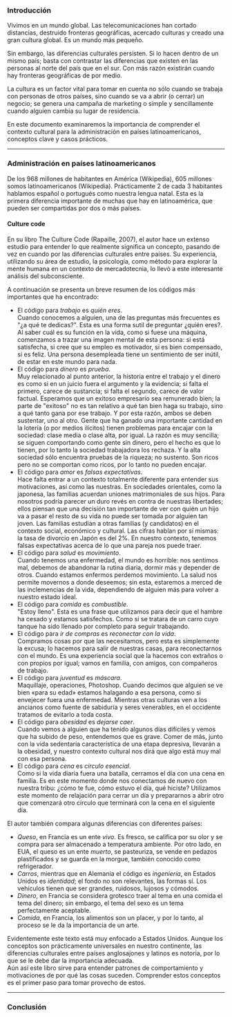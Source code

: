 ### Introducción

Vivimos en un mundo global. Las telecomunicaciones han cortado distancias, destruido fronteras geográficas, acercado culturas y creado una gran cultura global. Es un mundo más pequeño.

Sin embargo, las diferencias culturales persisten. Si lo hacen dentro de un mismo país; basta con contrastar las diferencias que existen en las personas al norte del país que en el sur. Con más razón existirán cuando hay fronteras geográficas de por medio.

La cultura es un factor vital para tomar en cuenta no sólo cuando se trabaja con personas de otros países, sino cuando se va a abrir (o cerrar) un negocio; se genera una campaña de marketing o simple y sencillamente cuando alguien cambia su lugar de residencia.

En este documento examinaremos la importancia de comprender el contexto cultural para la administración en países latinoamericanos, conceptos clave y casos prácticos.

---

### Administración en países latinoamericanos

De los 968 millones de habitantes en América (Wikipedia), 605 millones somos latinoamericanos (Wikipedia). Prácticamente 2 de cada 3 habitantes hablamos español o portugués como nuestra lengua natal. Esta es la primera diferencia importante de muchas que hay en latinoamérica, que pueden ser compartidas por dos o más países.

#### Culture code

En su libro The Culture Code (Rapaille, 2007), el autor hace un extenso estudio para entender lo que realmente significa un concepto, pasando de vez en cuando por las diferencias culturales entre países. Su experiencia, utilizando su área de estudio, la psicología, como método para explorar la mente humana en un contexto de mercadotecnia, lo llevó a este interesante análisis del subconsciente.

A continuación se presenta un breve resumen de los códigos más importantes que ha encontrado:

- El código para *trabajo* es *quién eres*.  
Cuando conocemos a alguien, una de las preguntas más frecuentes es "¿a qué te dedicas?". Esta es una forma sutil de preguntar ¿quién eres?. Al saber cuál es su función en la vida, como si fuese una máquina, comenzamos a trazar una imagen mental de esta persona: si está satisfecha, si cree que su empleo es motivador, si es bien compensado, si es feliz. Una persona desempleada tiene un sentimiento de ser inútil, de estar en este mundo para nada.
- El código para *dinero* es *prueba*.  
Muy relacionado al punto anterior, la historia entre el trabajo y el dinero es como si en un juicio fuera el argumento y la evidencia; si falta el primero, carece de sustancia; si falta el segundo, carece de valor factual. Esperamos que un exitoso empresario sea remunerado bien; la parte de "exitoso" no es tan relativo a qué tan bien haga su trabajo, sino a qué tanto gana por ese trabajo. Y por esta razón, ambos se deben sustentar, uno al otro. Gente que ha ganado una importante cantidad en la lotería (o por medios ilícitos) tienen problemas para encajar con la sociedad: clase media o clase alta, por igual. La razón es muy sencilla; se siguen comportando como gente sin dinero, pero el hecho es que lo tienen, por lo tanto la sociedad trabajadora los rechaza. Y la alta sociedad sólo encuentra pruebas de la riqueza; no sustento. Son ricos pero no se comportan como ricos, por lo tanto no pueden encajar.
- El código para *amor* es *falsas expectativas*.  
Hace falta entrar a un contexto totalmente diferente para entender sus motivaciones, así como las nuestras. En sociedades orientales, como la japonesa, las familias acuerdan uniones matrimoniales de sus hijos. Para nosotros podría parecer un duro revés en contra de nuestras libertades; ellos piensan que una decisión tan importante de ver con quién un hijo va a pasar el resto de su vida no puede ser tomada por alguien tan joven. Las familias estudian a otras familias (y candidatos) en el contexto social, económico y cultural. Las cifras hablan por sí mismas: la tasa de divorcio en Japón es del 2%. En nuestro contexto, tenemos falsas expectativas acerca de lo que una pareja nos puede traer.
- El código para *salud* es *movimiento*.  
Cuando tenemos una enfermedad, el mundo es horrible: nos sentimos mal, debemos de abandonar la rutina diaria, dormir más y depender de otros. Cuando estamos enfermos perdemos movimiento. La salud nos permite movernos a donde deseemos; sin esta, estaremos a merced de las inclemencias de la vida, dependiendo de alguien más para volver a nuestro estado ideal.
- El código para *comida* es *combustible*.  
"Estoy lleno". Esta es una frase que utilizamos para decir que el hambre ha cesado y estamos satisfechos. Como si se tratara de un carro cuyo tanque ha sido llenado por completo para seguir trabajando.
- El código para *ir de compras* es *reconectar con la vida*.  
Compramos cosas por que las necesitamos, pero esta es simplemente la excusa; lo hacemos para salir de nuestras casas, para reconectarnos con el mundo. Es una experiencia social que la hacemos con extraños o con propios por igual; vamos en familia, con amigos, con compañeros de trabajo.
- El código para *juventud* es *máscara*.  
Maquillaje, operaciones, Photoshop. Cuando decimos que alguien se ve bien «para su edad» estamos halagando a esa persona, como si envejecer fuera una enfermedad. Mientras otras culturas ven a los ancianos como fuente de sabiduría y seres venerables, en el occidente tratamos de evitarlo a toda costa.
- El código para *obesidad* es *dejarse caer*.  
Cuando vemos a alguien que ha tenido algunos días difíciles y vemos que ha subido de peso, entendemos que es grave. Comer de más, junto con la vida sedentaria característica de una etapa depresiva, llevarán a la obesidad, y nuestro contexto cultural nos dirá que algo está muy mal con esa persona.
- El código para *cena* es *círculo esencial*.  
Como si la vida diaria fuera una batalla, cerramos el día con una cena en familia. Es en este momento donde nos conectamos de nuevo con nuestra tribu: ¿cómo te fue, cómo estuvo el día, qué hiciste? Utilizamos este momento de relajación para cerrar un día y prepararnos a abrir otro que comenzará otro círculo que terminará con la cena en el siguiente día.

El autor también compara algunas diferencias con diferentes países:

- *Queso*, en Francia es un ente *vivo*. Es fresco, se califica por su olor y se compra para ser almacenado a temperatura ambiente. Por otro lado, en EUA, el queso es un ente *muerto*, se pasteuriza, se vende en pedazos plastificados y se guarda en la morgue, también conocido como refrigerador.
- *Carros*, mientras que en Alemania el código es *ingeniería*, en Estados Unidos es *identidad*; el fondo no son relevantes, las formas sí. Los vehículos tienen que ser grandes, ruidosos, lujosos y cómodos.
- *Dinero*, en Francia se considera grotesco traer al tema en una comida el tema del dinero; sin embargo, el tema del sexo es un tema perfectamente aceptable.
- *Comida*, en Francia, los alimentos son un placer, y por lo tanto, al proceso se le da la importancia de un arte.

Evidentemente este texto está muy enfocado a Estados Unidos. Aunque los conceptos son prácticamente universales en nuestro continente, las diferencias culturales entre países anglosajones y latinos es notoria, por lo que se le debe dar la importancia adecuada.  
Aún así este libro sirve para entender patrones de comportamiento y motivaciones de por qué las cosas suceden. Comprender estos conceptos es el primer paso para tomar provecho de estos.

---

### Conclusión

